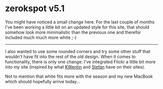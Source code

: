 # zerokspot v5.1

You might have noticed a small change here. For the last couple of months I've been working a little bit on an updated style for this site, that should somehow look more minimalistic than the previous one and therefor included much much more white ;-)

-------------------------------

I also wanted to use some rounded corners and try some other stuff that wouldn't have fit into the rest of the old design. When it comes to functionality, there is only one change: I've integrated Flickr a little bit more into my site (inspired by what [KWentin](http://www.eloquentin.net/wordpress/) and [Stefan](http://leftontheweb.com/) have on their sites).

Not to mention that white fits more with the season and my new MacBook which should hopefully arrive today...